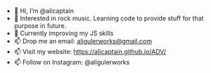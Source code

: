 - 👋 Hi, I’m @alicaptain
- 👀 Interested in rock music. Learning code to provide stuff for that purpose in future.
- 🌱 Currently improving my JS skills
- 📫 Drop me an email: aligulerworks@gmail.com
- 📫 Visit my website: https://alicaptain.github.io/ADV/
- 📫 Follow on Instagram: @aligulerworks


<!---
alicaptain/alicaptain is a ✨ special ✨ repository because its `README.md` (this file) appears on your GitHub profile.
You can click the Preview link to take a look at your changes.
--->


